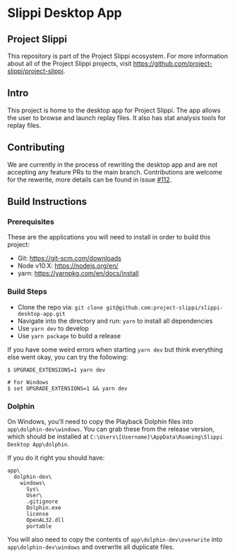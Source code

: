 # Slippi Desktop App
## Project Slippi
This repository is part of the Project Slippi ecosystem. For more information about all of the Project Slippi projects, visit https://github.com/project-slippi/project-slippi.

## Intro
This project is home to the desktop app for Project Slippi. The app allows the user to browse and launch replay files. It also has stat analysis tools for replay files.

## Contributing
We are currently in the process of rewriting the desktop app and are not accepting any feature PRs to the main branch. Contributions are welcome for the rewerite, more details can be found in issue [#112](https://github.com/project-slippi/slippi-desktop-app/issues/112).

## Build Instructions
### Prerequisites
These are the applications you will need to install in order to build this project:
- Git: https://git-scm.com/downloads
- Node v10.X: https://nodejs.org/en/
- yarn: https://yarnpkg.com/en/docs/install

### Build Steps
- Clone the repo via: `git clone git@github.com:project-slippi/slippi-desktop-app.git`
- Navigate into the directory and run: `yarn` to install all dependencies
- Use `yarn dev` to develop
- Use `yarn package` to build a release

If you have some weird errors when starting `yarn dev` but think everything else went okay, you can try the following:
```
$ UPGRADE_EXTENSIONS=1 yarn dev

# For Windows
$ set UPGRADE_EXTENSIONS=1 && yarn dev
```

### Dolphin
On Windows, you'll need to copy the Playback Dolphin files into `app\dolphin-dev\windows`.
You can grab these from the release version, which should be installed at `C:\Users\[Username]\AppData\Roaming\Slippi Desktop App\dolphin`.

If you do it right you should have:
```
app\
  dolphin-dev\
    windows\
      Sys\
      User\
      .gitignore
      Dolphin.exe
      license
      OpenAL32.dll
      portable
```

You will also need to copy the contents of `app\dolphin-dev\overwrite` into `app\dolphin-dev\windows` and overwrite all duplicate files.
